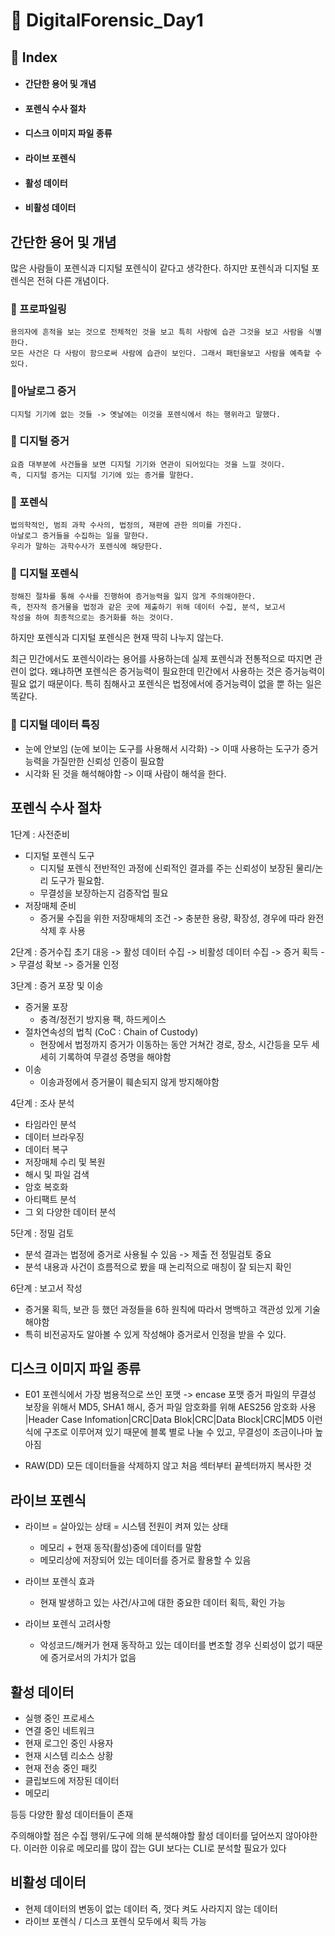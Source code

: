  🦊 DigitalForensic_Day1
 ======================
 🍒 Index
 ---------------------
+ #### 간단한 용어 및 개념
+ #### 포렌식 수사 절차
+ #### 디스크 이미지 파일 종류
+ #### 라이브 포렌식
+ #### 활성 데이터
+ #### 비활성 데이터
 
간단한 용어 및 개념
 ---------
   많은 사람들이 포렌식과 디지털 포렌식이 같다고 생각한다. 하지만 포렌식과 디지털 포렌식은 전혀 다른 개념이다.

### 🦋  프로파일링
    용의자에 흔적을 보는 것으로 전체적인 것을 보고 특히 사람에 습관 그것을 보고 사람을 식별한다. 
    모든 사건은 다 사람이 함으로써 사람에 습관이 보인다. 그래서 패턴을보고 사람을 예측할 수 있다.

### 🦋아날로그 증거
    디지털 기기에 없는 것들 -> 옛날에는 이것을 포렌식에서 하는 행위라고 말했다.

### 🦋 디지털 증거
    요즘 대부분에 사건들을 보면 디지털 기기와 연관이 되어있다는 것을 느낄 것이다.
    즉, 디지털 증거는 디지털 기기에 있는 증거를 말한다.

### 🦋  포렌식
    법의학적인, 범죄 과학 수사의, 법정의, 재판에 관한 의미를 가진다.
    아날로그 증거들을 수집하는 일을 말한다.
    우리가 말하는 과학수사가 포렌식에 해당한다.

### 🦋  디지털 포렌식
    정해진 절차를 통해 수사를 진행하여 증거능력을 잃지 않게 주의해야한다.
    즉, 전자적 증거물을 법정과 같은 곳에 제출하기 위해 데이터 수집, 분석, 보고서 
    작성을 하여 최종적으로는 증거화를 하는 것이다.

하지만 포렌식과 디지털 포렌식은 현재 딱히 나누지 않는다.

최근 민간에서도 포렌식이라는 용어를 사용하는데 실제 포렌식과 전통적으로 따지면 관련이 없다.
왜냐하면 포렌식은 증거능력이 필요한데 민간에서 사용하는 것은 증거능력이 필요 없기 때문이다.
특히 침해사고 포렌식은 법정에서에 증거능력이 없을 뿐 하는 일은 똑같다.

### 🌟 디지털 데이터 특징
+ 눈에 안보임 (눈에 보이는 도구를 사용해서 시각화) -> 이때 사용하는 도구가 증거능력을 가질만한 신뢰성 인증이 필요함
+ 시각화 된 것을 해석해야함 -> 이때 사람이 해석을 한다.

포렌식 수사 절차
-------------

1단계 : 사전준비
- 디지털 포렌식 도구
    - 디지털 포렌식 전반적인 과정에 신뢰적인 결과를 주는 신뢰성이 보장된 물리/논리 도구가 필요함.
    - 무결성을 보장하는지 검증작업 필요
- 저장매체 준비
    - 증거물 수집을 위한 저장매체의 조건 -> 충분한 용량, 확장성, 경우에 따라 완전삭제 후 사용

2단계 : 증거수집
초기 대응 -> 활성 데이터 수집 -> 비활성 데이터 수집 -> 증거 획득 -> 무결성 확보 -> 증거물 인정

3단계 : 증거 포장 및 이송
- 증거물 포장
    - 충격/정전기 방지용 팩, 하드케이스
- 절차연속성의 법칙 (CoC : Chain of Custody)
    - 현장에서 법정까지 증거가 이동하는 동안 거쳐간 경로, 장소, 시간등을 모두 세세히 기록하여 무결성 증명을 해야함
- 이송
    - 이송과정에서 증거물이 훼손되지 않게 방지해야함

4단계 : 조사 분석
- 타임라인 분석
- 데이터 브라우징
- 데이터 복구
- 저장매체 수리 및 복원
- 해시 및 파일 검색
- 암호 복호화
- 아티팩트 분석
- 그 외 다양한 데이터 분석

5단계 : 정밀 검토
- 분석 결과는 법정에 증거로 사용될 수 있음 -> 제출 전 정밀검토 중요
- 분석 내용과 사건이 흐름적으로 봤을 때 논리적으로 매칭이 잘 되는지 확인

6단계 : 보고서 작성
- 증거물 획득, 보관 등 했던 과정들을 6하 원칙에 따라서 명백하고 객관성 있게 기술해야함
- 특히 비전공자도 알아볼 수 있게 작성해야 증거로서 인정을 받을 수 있다.

## 디스크 이미지 파일 종류
+ E01
  포렌식에서 가장 범용적으로 쓰인 포맷 -> encase 포맷
  증거 파일의 무결성 보장을 위해서 MD5, SHA1 해시, 증거 파일 암호화를 위해 AES256 암호화 사용
  |Header Case Infomation|CRC|Data Blok|CRC|Data Block|CRC|MD5
  이런 식에 구조로 이루어져 있기 때문에 블록 별로 나눌 수 있고, 무결성이 조금이나마 높아짐

+ RAW(DD)
  모든 데이터들을 삭제하지 않고 처음 섹터부터 끝섹터까지 복사한 것

## 라이브 포렌식
+ 라이브 = 살아있는 상태 = 시스템 전원이 켜져 있는 상태
    + 메모리 + 현재 동작(활성)중에 데이터를 말함
    + 메모리상에 저장되어 있는 데이터를 증거로 활용할 수 있음

+ 라이브 포렌식 효과
    +  현재 발생하고 있는 사건/사고에 대한 중요한 데이터 획득, 확인 가능

+ 라이브 포렌식 고려사항
    + 악성코드/해커가 현재 동작하고 있는 데이터를 변조할 경우 신뢰성이 없기 때문에 증거로서의 가치가 없음

## 활성 데이터
+ 실행 중인 프로세스
+ 연결 중인 네트워크
+ 현재 로그인 중인 사용자
+ 현재 시스템 리소스 상황
+ 현재 전송 중인 패킷
+ 클립보드에 저장된 데이터
+ 메모리

등등 다양한 활성 데이터들이 존재

주의해야할 점은 수집 행위/도구에 의해 분석해야할 활성 데이터를 덮어쓰지 않아야한다.
이러한 이유로 메모리를 많이 잡는 GUI 보다는 CLI로 분석할 필요가 있다

## 비활성 데이터
+ 현제 데이터의 변동이 없는 데이터 즉, 껏다 켜도 사라지지 않는 데이터
+ 라이브 포렌식 / 디스크 포렌식 모두에서 획득 가능

